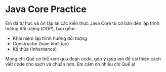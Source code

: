 # Java Core Practice

Em đã tự học và ôn tập lại các kiến thức Java Core từ cơ bản đến lập trình hướng đối tượng (OOP), bao gồm:
- Khái niệm lập trình hướng đối tượng
- Constructor (hàm khởi tạo)
- Kế thừa (Inheritance)

Mong chị Quế có thể xem qua đoạn code, góp ý giúp em để cải thiện cách viết code cho sạch và chuẩn hơn. Em cảm ơn nhiều chị Quế ạ!
